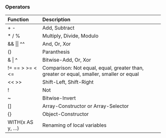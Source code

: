 



### Operators
| Function          | Description                                                                             |
|:------------------|:----------------------------------------------------------------------------------------|
| + -               | Add, Subtract                                                                           |
| * / %             | Multiply, Divide, Modulo                                                                |
| && \|\| \^\^      | And, Or, Xor                                                                            |
| ()                | Paranthesis                                                                             |
| & \| ^            | Bitwise-Add, Or, Xor                                                                    |
| != == > >= < <=   | Comparison: Not equal, equal, greater than, greater or equal, smaller, smaller or equal |
| << >>             | Shift-Left, Shift-Right                                                                 |
| !                 | Not                                                                                     |
| ~                 | Bitwise-Invert                                                                          |
| []                | Array-Constructor or Array-Selector                                                     |
| {}                | Object-Constructor                                                                      |
| WITH(x AS y, ...) | Renaming of local variables                                                             |
